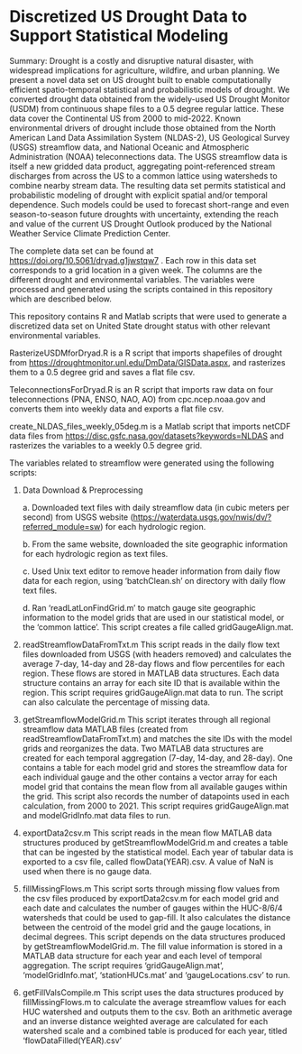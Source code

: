 # Discretized US Drought Data to Support Statistical Modeling

Summary: Drought is a costly and disruptive natural disaster, with widespread implications for agriculture, wildfire, and urban planning.  We present a novel data set on US drought built to enable computationally efficient spatio-temporal statistical and probabilistic models of drought. We converted drought data obtained from the widely-used US Drought Monitor (USDM) from continuous shape files to a 0.5 degree regular lattice. These data cover the Continental US from 2000 to mid-2022. Known environmental drivers of drought include those obtained from the North American Land Data Assimilation System (NLDAS-2), US Geological Survey (USGS) streamflow data, and National Oceanic and Atmospheric Administration (NOAA) teleconnections data. The USGS streamflow data is itself a new gridded data product, aggregating point-referenced stream discharges from across the US to a common lattice using watersheds to combine nearby stream data. The resulting data set permits statistical and probabilistic modeling of drought with explicit spatial and/or temporal dependence.  Such models could be used to forecast short-range and even season-to-season future droughts with uncertainty, extending the reach and value of the current US Drought Outlook produced by the National Weather Service Climate Prediction Center. 

The complete data set can be found at https://doi.org/10.5061/dryad.g1jwstqw7 . Each row in this data set corresponds to a grid location in a given week. The columns are the different drought and environmental variables. The variables were processed and generated using the scripts contained in this repository which are described below. 

This repository contains R and Matlab scripts that were used to generate a discretized data set on United State drought status with other relevant environmental variables.

RasterizeUSDMforDryad.R is a R script that imports shapefiles of drought from https://droughtmonitor.unl.edu/DmData/GISData.aspx, and rasterizes them to a 0.5 degree grid and saves a flat file csv.

TeleconnectionsForDryad.R is an R script that imports raw data on four teleconnections (PNA, ENSO, NAO, AO) from cpc.ncep.noaa.gov and converts them into weekly data and exports a flat file csv.

create_NLDAS_files_weekly_05deg.m is a Matlab script that imports netCDF data files from https://disc.gsfc.nasa.gov/datasets?keywords=NLDAS and rasterizes the variables to a weekly 0.5 degree grid.

The variables related to streamflow were generated using the following scripts:

1.  Data Download & Preprocessing

    a.	Downloaded text files with daily streamflow data (in cubic meters per second) from USGS website (https://waterdata.usgs.gov/nwis/dv/?referred_module=sw) for each hydrologic region. 
    
    b.	From the same website, downloaded the site geographic information for each hydrologic region as text files. 
    
    c.	Used Unix text editor to remove header information from daily flow data for each region, using ‘batchClean.sh’ on directory with daily flow text files.
    
    d.	Ran ‘readLatLonFindGrid.m’ to match gauge site geographic information to the model grids that are used in our statistical model, or the ‘common lattice’. This script creates a file called gridGaugeAlign.mat.
    
2.	readStreamflowDataFromTxt.m 
This script reads in the daily flow text files downloaded from USGS (with headers removed) and calculates the average 7-day, 14-day and 28-day flows and flow percentiles for each region. These flows are stored in MATLAB data structures. Each data structure contains an array for each site ID that is available within the region. This script requires gridGaugeAlign.mat data to run. The script can also calculate the percentage of missing data.

3.	getStreamflowModelGrid.m 
This script iterates through all regional streamflow data MATLAB files (created from readStreamflowDataFromTxt.m) and matches the site IDs with the model grids and reorganizes the data. Two MATLAB data structures are created for each temporal aggregation (7-day, 14-day, and 28-day). One contains a table for each model grid and stores the streamflow data for each individual gauge and the other contains a vector array for each model grid that contains the mean flow from all available gauges within the grid. This script also records the number of datapoints used in each calculation, from 2000 to 2021. This script requires gridGaugeAlign.mat and modelGridInfo.mat data files to run.

4.	exportData2csv.m
This script reads in the mean flow MATLAB data structures produced by getStreamflowModelGrid.m and creates a table that can be ingested by the statistical model. Each year of tabular data is exported to a csv file, called flowData(YEAR).csv. A value of NaN is used when there is no gauge data.
5.	fillMissingFlows.m 
This script sorts through missing flow values from the csv files produced by exportData2csv.m for each model grid and each date and calculates the number of gauges within the HUC-8/6/4 watersheds that could be used to gap-fill. It also calculates the distance between the centroid of the model grid and the gauge locations, in decimal degrees. This script depends on the data structures produced by getStreamflowModelGrid.m. The fill value information is stored in a MATLAB data structure for each year and each level of temporal aggregation. The script requires ‘gridGaugeAlign.mat’, ‘modelGridInfo.mat’, ‘stationHUCs.mat’ and ‘gaugeLocations.csv’ to run.
6.	getFillValsCompile.m 
This script uses the data structures produced by fillMissingFlows.m to calculate the average streamflow values for each HUC watershed and outputs them to the csv. Both an arithmetic average and an inverse distance weighted average are calculated for each watershed scale and a combined table is produced for each year, titled ‘flowDataFilled(YEAR).csv’



